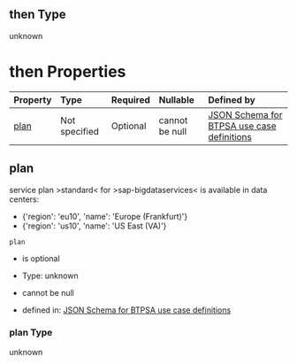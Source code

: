 ## then Type

unknown

# then Properties

| Property      | Type          | Required | Nullable       | Defined by                                                                                                                                                                                                                                      |
| :------------ | :------------ | :------- | :------------- | :---------------------------------------------------------------------------------------------------------------------------------------------------------------------------------------------------------------------------------------------- |
| [plan](#plan) | Not specified | Optional | cannot be null | [JSON Schema for BTPSA use case definitions](btpsa-usecase-properties-services-items-allof-1-then-allof-98-then-allof-0-then-properties-plan.md "undefined#/properties/services/items/allOf/1/then/allOf/98/then/allOf/0/then/properties/plan") |

## plan

service plan >standard< for >sap-bigdataservices< is available in data centers:

*   {'region': 'eu10', 'name': 'Europe (Frankfurt)'}
*   {'region': 'us10', 'name': 'US East (VA)'}

`plan`

*   is optional

*   Type: unknown

*   cannot be null

*   defined in: [JSON Schema for BTPSA use case definitions](btpsa-usecase-properties-services-items-allof-1-then-allof-98-then-allof-0-then-properties-plan.md "undefined#/properties/services/items/allOf/1/then/allOf/98/then/allOf/0/then/properties/plan")

### plan Type

unknown
